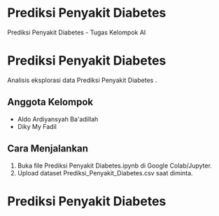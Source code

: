 #  Prediksi Penyakit Diabetes 
 Prediksi Penyakit Diabetes  - Tugas Kelompok AI
#  Prediksi Penyakit Diabetes  
Analisis eksplorasi data Prediksi Penyakit Diabetes  .  

## Anggota Kelompok  

- Aldo Ardiyansyah Ba'adillah
- Diky My Fadil

## Cara Menjalankan  
1. Buka file Prediksi Penyakit Diabetes.ipynb di Google Colab/Jupyter.  
2. Upload dataset  Prediksi_Penyakit_Diabetes.csv saat diminta.
# Prediksi Penyakit Diabetes 

